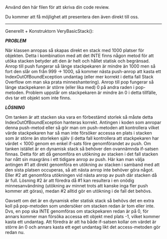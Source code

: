 Använd den här filen för att skriva din code review.

Du kommer att få möjlighet att presentera den även direkt till oss.


______________________________________________________________________________________
Generellt + Konstruktorn VeryBasicStack():

*****PROBLEM*****

När klassen anropas så skapas direkt en stack med 1000 platser för objekten. Detta i kombination med att det INTE finns någon metod för att utöka stacken betyder att den är helt och hållet statisk och begränsad. 
Anrop till push fungerar så länge stackpekaren är mindre än 1000 men så fort den slår om från 999 -> 1000, så kommer nästa push-anrop att kasta ett IndexOutOfBoundException undantag (eller mer korrekt i detta fall Stack Overflow om man ska prata minneshantering). 
Anrop till pop fungerar så länge stackpekaren är större (eller lika med) 0 på andra raden i pop-metoden. Problem uppstår om stackpekaren är mindre än 0 i detta tillfälle, dvs tar ett objekt som inte finns.


*****LÖSNING*****

Om tanken är att stacken ska vara en förbestämd storlek så måste detta IndexOutOfBoundException hanteras korrekt. Antingen i koden som anropar denna push-metod eller så gör man om push-metoden att kontrollera vilket värde stackpekaren har så man inte försöker accessa en plats i stacken som är större än storleken själv (i detta fall kontrollera att stackpekaren har värdet < 1000 genom en enkel if-sats före genomförandet av push. 
Om tanken istället är en dynamisk stack så behöver den ovannämnda if-satsen finnas. 
Detta för att då genomföra en utökning av stacken i det fall stacken har nått sin maxgräns i ett tidigare anrop av push. Här kan man välja antingen #1 att direkt genomföra en utökning av stacken i samband med att den sista platsen occuperas, så att nästa anrop inte behöver göra något. Eller #2 att genomföra utökningen vid nästa anrop av push där stacken då är full. 
Lösning #2 är att föredra då #1 kan resultera i en onödig minnesanvändning (utökning av minnet trots att kanske inga fler push kommer att göras), medan #2 alltid gör en utökning i de fall det behövs. 

Oavsett om det är en dynamisk eller statisk stack så behövs det en extra koll på pop-metoden som undersöker om stacken redan är tom eller inte. Dvs, en pop ska INTE genomföras om stackpekaren redan är på 0, för annars kommer man försöka accessa ett objekt med plats -1, vilket kommer kasta ett undantag. Att föredra är att ha både if-satsen kollar om värdet är större än 0 och annars kasta ett eget undantag likt det access-metoden gör redan nu.  


